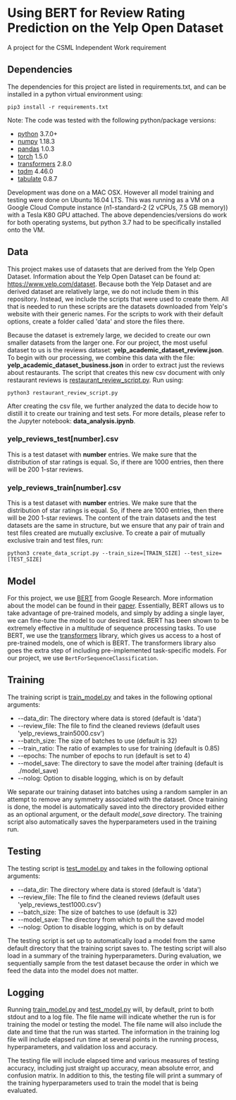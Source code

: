 # Using BERT for Review Rating Prediction on the Yelp Open Dataset
A project for the CSML Independent Work requirement

## Dependencies

The dependencies for this project are listed in requirements.txt, and can be installed in a python virtual environment using:

`pip3 install -r requirements.txt`

Note: The code was tested with the following python/package versions:

- [python](https://www.python.org/) 3.7.0+
- [numpy](https://numpy.org/doc/) 1.18.3
- [pandas](https://pandas.pydata.org/docs/) 1.0.3
- [torch](https://github.com/pytorch/pytorch) 1.5.0
- [transformers](https://github.com/huggingface/transformers) 2.8.0
- [tqdm](https://github.com/tqdm/tqdm) 4.46.0
- [tabulate](https://pypi.org/project/tabulate/) 0.8.7

Development was done on a MAC OSX. However all model training and testing were done on Ubuntu 16.04 LTS. This was running as a VM on a Google Cloud Compute instance (n1-standard-2 (2 vCPUs, 7.5 GB memory)) with a Tesla K80 GPU attached. The above dependencies/versions do work for both operating systems, but python 3.7 had to be specifically installed onto the VM.

## Data

This project makes use of datasets that are derived from the Yelp Open Dataset. Information about the Yelp Open Dataset can be found at: https://www.yelp.com/dataset. Because both the Yelp Dataset and are derived dataset are relatively large, we do not include them in this repository. Instead, we include the scripts that were used to create them. All that is needed to run these scripts are the datasets downloaded from Yelp's website with their generic names. For the scripts to work with their default options, create a folder called 'data' and store the files there.

Because the dataset is extremely large, we decided to create our own smaller datasets from the larger one. For our project, the most useful dataset to us is the reviews dataset: **yelp_academic_dataset_review.json**. To begin with our processing, we combine this data with the file: **yelp_academic_dataset_business.json** in order to extract just the reviews about restaurants. The script that creates this new csv document with only restaurant reviews is [restaurant_review_script.py](https://github.com/stevenwchien/csml-iw-rrp/blob/master/restaurant_review_script.py). Run using:

`python3 restaurant_review_script.py`

After creating the csv file, we further analyzed the data to decide how to distill it to create our training and test sets. For more details, please refer to the Jupyter notebook: **data_analysis.ipynb**.

### yelp_reviews_test[number].csv

This is a test dataset with **number** entries. We make sure that the distribution of star ratings is equal. So, if there are 1000 entries, then there will be 200 1-star reviews.

### yelp_reviews_train[number].csv

This is a test dataset with **number** entries. We make sure that the distribution of star ratings is equal. So, if there are 1000 entries, then there will be 200 1-star reviews. The content of the train datasets and the test datasets are the same in structure, but we ensure that any pair of train and test files created are mutually exclusive. To create a pair of mutually exclusive train and test files, run:

`python3 create_data_script.py --train_size=[TRAIN_SIZE] --test_size=[TEST_SIZE]`

## Model

For this project, we use [BERT](https://github.com/google-research/bert) from Google Research. More information about the model can be found in their [paper](https://arxiv.org/abs/1810.04805). Essentially, BERT allows us to take advantage of pre-trained models, and simply by adding a single layer, we can fine-tune the model to our desired task. BERT has been shown to be extremely effective in a multitude of sequence processing tasks. To use BERT, we use the [transformers](https://github.com/huggingface/transformers) library, which gives us access to a host of pre-trained models, one of which is BERT. The transformers library also goes the extra step of including pre-implemented task-specific models. For our project, we use `BertForSequenceClassification`.

## Training

The training script is [train_model.py](https://github.com/stevenwchien/csml-iw-rrp/blob/master/train_model.py) and takes in the following optional arguments:
- --data_dir: The directory where data is stored (default is 'data')
- --review_file: The file to find the cleaned reviews (default uses 'yelp_reviews_train5000.csv')
- --batch_size: The size of batches to use (default is 32)
- --train_ratio: The ratio of examples to use for training (default is 0.85)
- --epochs: The number of epochs to run (default is set to 4)
- --model_save: The directory to save the model after training (default is ./model_save)
- --nolog: Option to disable logging, which is on by default

We separate our training dataset into batches using a random sampler in an attempt to remove any symmetry associated with the dataset. Once training is done, the model is automatically saved into the directory provided either as an optional argument, or the default *model_save* directory. The training script also automatically saves the hyperparameters used in the training run.

## Testing

The testing script is [test_model.py](https://github.com/stevenwchien/csml-iw-rrp/blob/master/test_model.py) and takes in the following optional arguments:
- --data_dir: The directory where data is stored (default is 'data')
- --review_file: The file to find the cleaned reviews (default uses 'yelp_reviews_test1000.csv')
- --batch_size: The size of batches to use (default is 32)
- --model_save: The directory from which to pull the saved model
- --nolog: Option to disable logging, which is on by default

The testing script is set up to automatically load a model from the same default directory that the training script saves to. The testing script will also load in a summary of the training hyperparameters. During evaluation, we sequentially sample from the test dataset because the order in which we feed the data into the model does not matter.

## Logging

Running [train_model.py](https://github.com/stevenwchien/csml-iw-rrp/blob/master/train_model.py) and [test_model.py](https://github.com/stevenwchien/csml-iw-rrp/blob/master/test_model.py) will, by default, print to both stdout and to a log file. The file name will indicate whether the run is for training the model or testing the model. The file name will also include the date and time that the run was started. The information in the training log file will include elapsed run time at several points in the running process, hyperparameters, and validation loss and accuracy.

The testing file will include elapsed time and various measures of testing accuracy, including just straight up accuracy, mean absolute error, and confusion matrix. In addition to this, the testing file will print a summary of the training hyperparameters used to train the model that is being evaluated.
